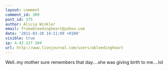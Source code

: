 ```yaml
---
layout: comment
comment_id: 309
post_id: 375
author: Alicia Winkler
email: fromableedingheart@yahoo.com
date: '2011-03-20 14:11:09 +0100'
visible: true
ip: 4.42.127.104
url: http://www.livejournal.com/users/ableedingheart
---
```

Well..my mother sure remembers that day....she was giving birth to me....lol
